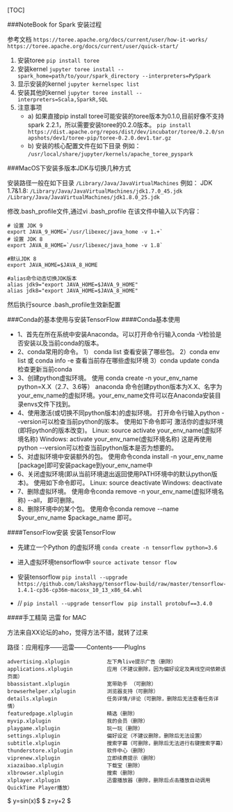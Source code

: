[TOC]

###NoteBook for Spark 安装过程

参考文档
`https://toree.apache.org/docs/current/user/how-it-works/`
`https://toree.apache.org/docs/current/user/quick-start/`

1. 安装toree
    `pip install toree`
2. 安装kernel
     `jupyter toree install --spark_home=path/to/your/spark_directory --interpreters=PySpark`
3. 显示安装的kernel
     `jupyter kernelspec list`
4. 安装其他的kernel
     `jupyter toree install --interpreters=Scala,SparkR,SQL`
5. 注意事项
     - a) 如果直接pip install toree可能安装的toree版本为0.1.0,目前好像不支持spark 2.2.1，所以需要安装toree的0.2.0版本。
        `pip install https://dist.apache.org/repos/dist/dev/incubator/toree/0.2.0/snapshots/dev1/toree-pip/toree-0.2.0.dev1.tar.gz`
     - b) 安装的核心配置文件在如下目录
       例如：
       `/usr/local/share/jupyter/kernels/apache_toree_pyspark`

###MacOS下安装多版本JDK与切换几种方式

安装路径一般在如下目录
`/Library/Java/JavaVirtualMachines`
例如：
JDK 1.7&1.8:
`/Library/Java/JavaVirtualMachines/jdk1.7.0_45.jdk`
`/Library/Java/JavaVirtualMachines/jdk1.8.0_25.jdk`

修改.bash_profile文件,通过vi .bash_profile 在该文件中输入以下内容：

```shell
# 设置 JDK 9
export JAVA_9_HOME=`/usr/libexec/java_home -v 1.+`
# 设置 JDK 8
export JAVA_8_HOME=`/usr/libexec/java_home -v 1.8`

#默认JDK 8
export JAVA_HOME=$JAVA_8_HOME

#alias命令动态切换JDK版本
alias jdk9="export JAVA_HOME=$JAVA_9_HOME"
alias jdk8="export JAVA_HOME=$JAVA_8_HOME"
```

然后执行source .bash_profile生效新配置 

###Conda的基本使用与安装TensorFlow
####Conda基本使用
- 1、首先在所在系统中安装Anaconda。可以打开命令行输入conda -V检验是否安装以及当前conda的版本。 
- 2、conda常用的命令。
    1） conda list  查看安装了哪些包。
    2）conda env list  或 conda info -e 查看当前存在哪些虚拟环境
    3）conda update conda  检查更新当前conda
- 3、创建python虚拟环境。
     使用 conda create -n your_env_name python=X.X（2.7、3.6等）  anaconda 命令创建python版本为X.X、名字为your_env_name的虚拟环境。your_env_name文件可以在Anaconda安装目录envs文件下找到。
- 4、使用激活(或切换不同python版本)的虚拟环境。
    打开命令行输入python --version可以检查当前python的版本。
    使用如下命令即可 激活你的虚拟环境(即将python的版本改变)。
    Linux:  source activate your_env_name(虚拟环境名称)
    Windows: activate your_env_name(虚拟环境名称)
   这是再使用python --version可以检查当前python版本是否为想要的。
- 5、对虚拟环境中安装额外的包。
    使用命令conda install -n your_env_name [package]即可安装package到your_env_name中
- 6、关闭虚拟环境(即从当前环境退出返回使用PATH环境中的默认python版本)。
   使用如下命令即可。
   Linux: source deactivate
   Windows: deactivate
- 7、删除虚拟环境。
   使用命令conda remove -n your_env_name(虚拟环境名称) --all， 即可删除。
- 8、删除环境中的某个包。
   使用命令conda remove --name $your_env_name  $package_name 即可。

####TensorFlow安装
安装TensorFlow
- 先建立一个Python 的虚拟环境
`conda create -n tensorflow python=3.6 `

- 进入虚拟环境tensorflow中
`source activate tensor flow`

- 安装tensorflow
`pip install --upgrade https://github.com/lakshayg/tensorflow-build/raw/master/tensorflow-1.4.1-cp36-cp36m-macosx_10_13_x86_64.whl`

- //
`pip install --upgrade tensorflow `
`pip install protobuf==3.4.0`

####手工精简 迅雷 for MAC

方法来自XX论坛的aho，觉得方法不错，就转了过来

路径：应用程序——迅雷——Contents——PlugIns

```
advertising.xlplugin            左下角live提示广告（删除）
applications.xlplugin           应用（不建议删除，因为偏好设定及离线空间依赖该页面）
bbassistant.xlplugin            宽带助手 （可删除）
browserhelper.xlplugin          浏览器支持（可删除）
details.xlplugin                任务详情/评论（可删除，删除后无法查看任务详情）
featuredpage.xlplugin           精选（删除）
myvip.xlplugin                  我的会员（删除）
playgame.xlplugin               玩一玩（删除）
settings.xlplugin               偏好设定（不建议删除，删除后无法设置）
subtitle.xlplugin               搜索字幕（可删除，删除后无法进行右键搜索字幕）
thunderstore.xlplugin           软件中心（删除）
viprenew.xlplugin               立即续费提示（删除）
xiazaibao.xlplugin              下载宝（删除）
xlbrowser.xlplugin              搜索（删除）
xlplayer.xlplugin               迅雷播放器（删除，删除后点击播放自动调用QuickTime Player播放）
```

$ y=sin(x)$
$ z=y+2 $
